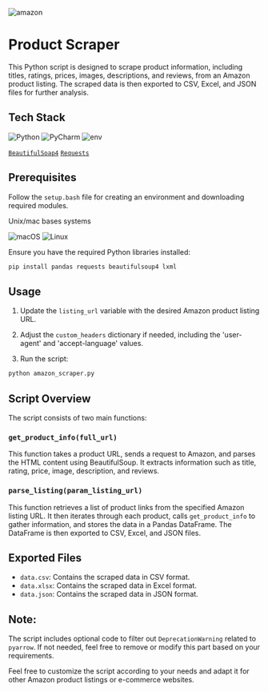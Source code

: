 ![amazon](https://img.shields.io/badge/Amazon-FF9900.svg?style=for-the-badge&logo=Amazon&logoColor=white) 
# Product Scraper

This Python script is designed to scrape product information, including titles, ratings, prices, images, descriptions, and reviews, from an Amazon product listing. The scraped data is then exported to CSV, Excel, and JSON files for further analysis.

## Tech Stack
![Python](https://img.shields.io/badge/python-3670A0?style=for-the-badge&logo=python&logoColor=ffdd54) ![PyCharm](https://img.shields.io/badge/pycharm-143?style=for-the-badge&logo=pycharm&logoColor=black&color=black&labelColor=green) ![env](https://img.shields.io/badge/.ENV-ECD53F.svg?style=for-the-badge&logo=dotenv&logoColor=black) 

[`BeautifulSoap4`](https://www.crummy.com/software/BeautifulSoup/bs4/doc/) 
[`Requests`](https://requests.readthedocs.io/en/latest/)

## Prerequisites
Follow the `setup.bash` file for creating an environment and downloading required modules.

Unix/mac bases systems

![macOS](https://img.shields.io/badge/mac%20os-000000?style=for-the-badge&logo=macos&logoColor=F0F0F0) ![Linux](https://img.shields.io/badge/Linux-FCC624?style=for-the-badge&logo=linux&logoColor=black) 

Ensure you have the required Python libraries installed:

```bash
pip install pandas requests beautifulsoup4 lxml
```

## Usage

1. Update the `listing_url` variable with the desired Amazon product listing URL.

2. Adjust the `custom_headers` dictionary if needed, including the 'user-agent' and 'accept-language' values.

3. Run the script:

```bash
python amazon_scraper.py
```

## Script Overview

The script consists of two main functions:

### `get_product_info(full_url)`

This function takes a product URL, sends a request to Amazon, and parses the HTML content using BeautifulSoup. It extracts information such as title, rating, price, image, description, and reviews.

### `parse_listing(param_listing_url)`

This function retrieves a list of product links from the specified Amazon listing URL. It then iterates through each product, calls `get_product_info` to gather information, and stores the data in a Pandas DataFrame. The DataFrame is then exported to CSV, Excel, and JSON files.

## Exported Files

- `data.csv`: Contains the scraped data in CSV format.
- `data.xlsx`: Contains the scraped data in Excel format.
- `data.json`: Contains the scraped data in JSON format.

## Note:

The script includes optional code to filter out `DeprecationWarning` related to `pyarrow`. If not needed, feel free to remove or modify this part based on your requirements.

Feel free to customize the script according to your needs and adapt it for other Amazon product listings or e-commerce websites.
